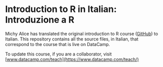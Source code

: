 # Introduction to R in Italian: Introduzione a R

Michy Alice has translated the original introduction to R course ([GitHub](https://github.com/datacamp/courses-intro-to-r)) to Italian. This repository contains all the source files, in Italian, that correspond to the course that is live on DataCamp.

To update this course, if you are a collaborator, visit [www.datacamp.com/teach](https://www.datacamp.com/teach/)
